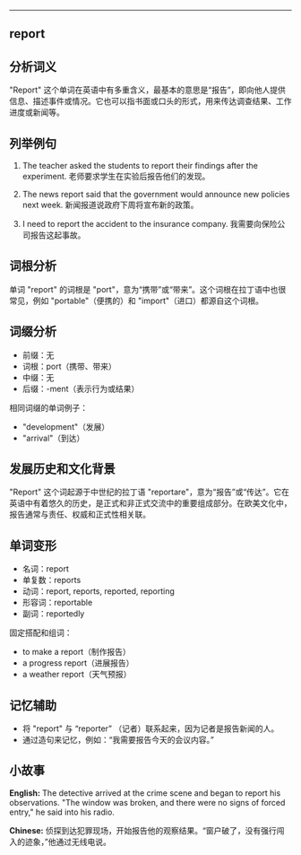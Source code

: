 
---------------
## report
## 分析词义
"Report" 这个单词在英语中有多重含义，最基本的意思是“报告”，即向他人提供信息、描述事件或情况。它也可以指书面或口头的形式，用来传达调查结果、工作进度或新闻等。

## 列举例句
1. The teacher asked the students to report their findings after the experiment.
   老师要求学生在实验后报告他们的发现。

2. The news report said that the government would announce new policies next week.
   新闻报道说政府下周将宣布新的政策。

3. I need to report the accident to the insurance company.
   我需要向保险公司报告这起事故。

## 词根分析
单词 "report" 的词根是 "port"，意为“携带”或“带来”。这个词根在拉丁语中也很常见，例如 "portable"（便携的）和 "import"（进口）都源自这个词根。

## 词缀分析
- 前缀：无
- 词根：port（携带、带来）
- 中缀：无
- 后缀：-ment（表示行为或结果）

相同词缀的单词例子：
- "development"（发展）
- "arrival"（到达）

## 发展历史和文化背景
"Report" 这个词起源于中世纪的拉丁语 "reportare"，意为“报告”或“传达”。它在英语中有着悠久的历史，是正式和非正式交流中的重要组成部分。在欧美文化中，报告通常与责任、权威和正式性相关联。

## 单词变形
- 名词：report
- 单复数：reports
- 动词：report, reports, reported, reporting
- 形容词：reportable
- 副词：reportedly

固定搭配和组词：
- to make a report（制作报告）
- a progress report（进展报告）
- a weather report（天气预报）

## 记忆辅助
- 将 "report" 与 “reporter” （记者）联系起来，因为记者是报告新闻的人。
- 通过造句来记忆，例如：“我需要报告今天的会议内容。”

## 小故事
**English:**
The detective arrived at the crime scene and began to report his observations. "The window was broken, and there were no signs of forced entry," he said into his radio.

**Chinese:**
侦探到达犯罪现场，开始报告他的观察结果。“窗户破了，没有强行闯入的迹象，”他通过无线电说。

